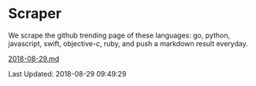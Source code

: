 # Scraper

We scrape the github trending page of these languages: go, python, javascript, swift, objective-c, ruby, and push a markdown result everyday.

[2018-08-29.md](https://github.com/henson/Scraper/blob/master/2018-08-29.md)

Last Updated: 2018-08-29 09:49:29